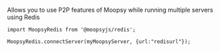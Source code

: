 Allows you to use P2P features of Moopsy while running multiple servers using Redis

```
import MoopsyRedis from '@moopsyjs/redis';

MoopsyRedis.connectServer(myMoopsyServer, {url:"redisurl"});
```
